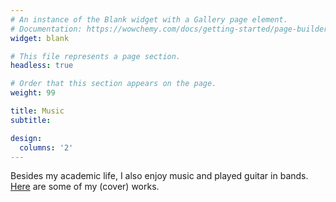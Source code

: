 ```yaml
---
# An instance of the Blank widget with a Gallery page element.
# Documentation: https://wowchemy.com/docs/getting-started/page-builder/
widget: blank

# This file represents a page section.
headless: true

# Order that this section appears on the page.
weight: 99

title: Music
subtitle:

design:
  columns: '2'
---
```


Besides my academic life, I also enjoy music and played guitar in bands. [Here](https://space.bilibili.com/36462710) are some of my (cover) works. 
